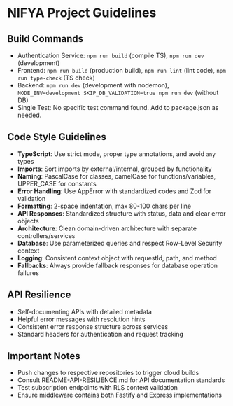 # NIFYA Project Guidelines

## Build Commands
- Authentication Service: `npm run build` (compile TS), `npm run dev` (development)
- Frontend: `npm run build` (production build), `npm run lint` (lint code), `npm run type-check` (TS check)
- Backend: `npm run dev` (development with nodemon), `NODE_ENV=development SKIP_DB_VALIDATION=true npm run dev` (without DB)
- Single Test: No specific test command found. Add to package.json as needed.

## Code Style Guidelines
- **TypeScript**: Use strict mode, proper type annotations, and avoid `any` types
- **Imports**: Sort imports by external/internal, grouped by functionality
- **Naming**: PascalCase for classes, camelCase for functions/variables, UPPER_CASE for constants
- **Error Handling**: Use AppError with standardized codes and Zod for validation
- **Formatting**: 2-space indentation, max 80-100 chars per line
- **API Responses**: Standardized structure with status, data and clear error objects
- **Architecture**: Clean domain-driven architecture with separate controllers/services
- **Database**: Use parameterized queries and respect Row-Level Security context
- **Logging**: Consistent context object with requestId, path, and method
- **Fallbacks**: Always provide fallback responses for database operation failures

## API Resilience
- Self-documenting APIs with detailed metadata
- Helpful error messages with resolution hints
- Consistent error response structure across services
- Standard headers for authentication and request tracking

## Important Notes
- Push changes to respective repositories to trigger cloud builds
- Consult README-API-RESILIENCE.md for API documentation standards
- Test subscription endpoints with RLS context validation
- Ensure middleware contains both Fastify and Express implementations